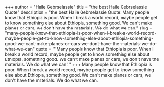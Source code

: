+++
author = "Haile Gebrselassie"
title = "the best Haile Gebrselassie Quote"
description = "the best Haile Gebrselassie Quote: Many people know that Ethiopia is poor. When I break a world record, maybe people get to know something else about Ethiopia, something good. We can't make planes or cars, we don't have the materials. We do what we can."
slug = "many-people-know-that-ethiopia-is-poor-when-i-break-a-world-record-maybe-people-get-to-know-something-else-about-ethiopia-something-good-we-cant-make-planes-or-cars-we-dont-have-the-materials-we-do-what-we-can"
quote = '''Many people know that Ethiopia is poor. When I break a world record, maybe people get to know something else about Ethiopia, something good. We can't make planes or cars, we don't have the materials. We do what we can.'''
+++
Many people know that Ethiopia is poor. When I break a world record, maybe people get to know something else about Ethiopia, something good. We can't make planes or cars, we don't have the materials. We do what we can.
